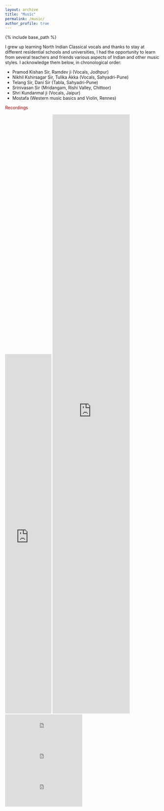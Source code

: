 ```yaml
---
layout: archive
title: "Music"
permalink: /music/
author_profile: true
---
```


{% include base_path %}

I grew up learning North Indian Classical vocals and thanks to stay at different residential schools and universities, I had the opportunity to learn from several teachers and friends various aspects of Indian and other music styles. I acknowledge them below, in chronological order:

- Pramod Kishan Sir, Ramdev ji (Vocals, Jodhpur)
- Nikhil Kshirsagar Sir, Tulika Akka (Vocals, Sahyadri-Pune)
- Telang Sir, Dani Sir (Tabla, Sahyadri-Pune)
- Srinivasan Sir (Mridangam, Rishi Valley, Chittoor)
- Shri Kundanmal ji (Vocals, Jaipur)
- Mostafa (Western music basics and Violin, Rennes)

<p style="color:#b30000;">Recordings</p>

<iframe width="30% !important" height="30% !important" src="https://www.youtube.com/embed/AbZJpdP0g9Y" frameborder="0" allow="accelerometer; autoplay; encrypted-media; gyroscope; picture-in-picture" allowfullscreen> </iframe>

<iframe width="50% !important" height="50% !important" src="https://www.youtube.com/embed/8_Cg6OV_jcA" frameborder="0" allow="accelerometer; autoplay; encrypted-media; gyroscope; picture-in-picture" allowfullscreen> </iframe>

<iframe width="50%" height="100" scrolling="no" frameborder="no" allow="autoplay" src="https://w.soundcloud.com/player/?url=https%3A//api.soundcloud.com/tracks/79222268&color=%23ff5500&auto_play=false&hide_related=false&show_comments=true&show_user=true&show_reposts=false&show_teaser=true&visual=true"></iframe>

<iframe width="50%" height="100" scrolling="no" frameborder="no" allow="autoplay" src="https://w.soundcloud.com/player/?url=https%3A//api.soundcloud.com/tracks/162845321&color=%23ff5500&auto_play=false&hide_related=false&show_comments=true&show_user=true&show_reposts=false&show_teaser=true&visual=true"></iframe>

<iframe width="50%" height="100" scrolling="no" frameborder="no" allow="autoplay" src="https://w.soundcloud.com/player/?url=https%3A//api.soundcloud.com/tracks/77792660&color=%23ff5500&auto_play=false&hide_related=false&show_comments=true&show_user=true&show_reposts=false&show_teaser=true&visual=true"></iframe>





